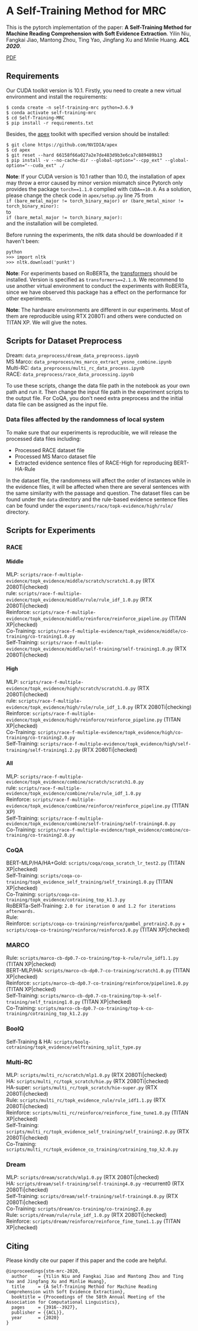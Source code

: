 # A Self-Training Method for MRC

This is the pytorch implementation of the paper: **A Self-Training Method for Machine Reading Comprehension with Soft Evidence Extraction**. Yilin Niu, Fangkai Jiao, Mantong Zhou, Ting Yao, Jingfang Xu and Minlie Huang. ***ACL 2020***.

[PDF](https://arxiv.org/pdf/2005.05189.pdf)

## Requirements

Our CUDA toolkit version is 10.1. Firstly, you need to create a new virtual environment and install the requirements:

````
$ conda create -n self-training-mrc python=3.6.9
$ conda activate self-training-mrc
$ cd Self-Training-MRC
$ pip install -r requirements.txt
````

Besides, the [apex](https://github.com/NVIDIA/apex) toolkit with specified version should be installed:  

````
$ git clone https://github.com/NVIDIA/apex
$ cd apex
$ git reset --hard 66158f66a027a2e7de483d9b3e6ca7c889489b13
$ pip install -v --no-cache-dir --global-option="--cpp_ext" --global-option="--cuda_ext" ./
````

**Note**: If your CUDA version is 10.1 rather than 10.0, the installation of apex may throw a error caused by minor version mismatch since Pytorch only provides the package ``torch==1.1.0`` complied with ``CUDA==10.0``. As a solution, please change the check code in ``apex/setup.py`` line 75 from  
``if (bare_metal_major != torch_binary_major) or (bare_metal_minor != torch_binary_minor):``  
to  
``if (bare_metal_major != torch_binary_major):``  
and the installation will be completed.

Before running the experiments, the nltk data should be downloaded if it haven't been:
````
python  
>>> import nltk  
>>> nltk.download('punkt')   
````

**Note**: For experiments based on RoBERTa, the [transformers](https://github.com/huggingface/transformers) should be installed. Version is specified as `transformers==2.1.0`.
We recommend to use another virtual environment to conduct the experiments with RoBERTa, since we have observed this package has a effect on the performance for other experiments.  

**Note**: The hardware environments are different in our experiments. Most of them are reproducible using RTX 2080Ti and others were conducted on TITAN XP. We will give the notes.

## Scripts for Dataset Preprocess

Dream: `data_preprocess/dream_data_preprocess.ipynb`  
MS Marco: `data_preprocess/ms_marco_extract_yesno_combine.ipynb`  
Multi-RC: `data_preprocess/multi_rc_data_process.ipynb`  
RACE: `data_preprocess/race_data_processing.ipynb`

To use these scripts, change the data file path in the notebook as your own path and run it. Then change the input file path in the experiment scripts to the output file.
For CoQA, you don't need extra preprocess and the initial data file can be assigned as the input file.

### Data files affected by the randomness of local system

To make sure that our experiments is reproducible, we will release the processed data files including:
- Processed RACE dataset file
- Processed MS Marco dataset file
- Extracted evidence sentence files of RACE-High for reproducing BERT-HA-Rule

In the dataset file, the randomness will affect the order of instances while in the evidence files, it will be affected when there are several sentences with the same similarity with the passage and question. 
The dataset files can be found under the `data` directory and the rule-based evidence sentence files can be found under the `experiments/race/topk-evidence/high/rule/` directory.  

## Scripts for Experiments
### RACE
#### Middle
MLP: `scripts/race-f-multiple-evidence/topk_evidence/middle/scratch/scratch1.0.py`  (RTX 2080Ti|checked)   
rule: `scripts/race-f-multiple-evidence/topk_evidence/middle/rule/rule_idf_1.0.py`  (RTX 2080Ti|checked)  
Reinforce: `scripts/race-f-multiple-evidence/topk_evidence/middle/reinforce/reinforce_pipeline.py` (TITAN XP|checked)    
Co-Training: `scripts/race-f-multiple-evidence/topk_evidence/middle/co-training/co-training1.0.py`  
Self-Training: `scripts/race-f-multiple-evidence/topk_evidence/middle/self-training/self-training1.0.py`  (RTX 2080Ti|checked)  

#### High
MLP: `scripts/race-f-multiple-evidence/topk_evidence/high/scratch/scratch1.0.py`  (RTX 2080Ti|checked)   
rule: `scripts/race-f-multiple-evidence/topk_evidence/high/rule/rule_idf_1.0.py`  (RTX 2080Ti|checking)  
Reinforce: `scripts/race-f-multiple-evidence/topk_evidence/high/reinforce/reinforce_pipeline.py`  (TITAN XP|checked)  
Co-Training: `scripts/race-f-multiple-evidence/topk_evidence/high/co-training/co-training2.0.py`  
Self-Training: `scripts/race-f-multiple-evidence/topk_evidence/high/self-training/self-training1.2.py`  (RTX 2080Ti|checked)  

#### All
MLP: `scripts/race-f-multiple-evidence/topk_evidence/combine/scratch/scratch1.0.py`  
rule: `scripts/race-f-multiple-evidence/topk_evidence/combine/rule/rule_idf_1.0.py`  
Reinforce: `scripts/race-f-multiple-evidence/topk_evidence/combine/reinforce/reinforce_pipeline.py`  (TITAN XP)  
Self-Training: `scripts/race-f-multiple-evidence/topk_evidence/combine/self-training/self-training4.0.py`  
Co-Training: `scripts/race-f-multiple-evidence/topk_evidence/combine/co-training/co-training2.0.py`

### CoQA

BERT-MLP/HA/HA+Gold: `scripts/coqa/coqa_scratch_lr_test2.py`  (TITAN XP|checked)  
Self-Training: `scripts/coqa-co-training/topk_evidence_self_training/self_training1.0.py`  (TITAN XP|checked)  
Co-Training: `scripts/coqa-co-training/topk_evidence/cotraining_top_k1.3.py`  
RoBERTa-Self-Training: `2.0 for iteration 0 and 1.2 for iterations afterwards.`  
Rule:   
Reinforce: `scripts/coqa-co-training/reinforce/gumbel_pretrain2.0.py` + `scripts/coqa-co-training/reinforce/reinforce3.0.py`  (TITAN XP|checked)  

### MARCO

Rule: `scripts/marco-cb-dp0.7-co-training/top-k-rule/rule_idf1.1.py`    (TITAN XP|checked)  
BERT-MLP/HA: `scripts/marco-cb-dp0.7-co-training/scratch1.0.py`  (TITAN XP|checked)  
Reinforce: `scripts/marco-cb-dp0.7-co-training/reinforce/pipeline1.0.py`  (TITAN XP|checked)  
Self-Training: `scripts/marco-cb-dp0.7-co-training/top-k-self-training/self_training1.0.py`  (TITAN XP|checked)  
Co-Training: `scripts/marco-cb-dp0.7-co-training/top-k-co-training/cotraining_top_k1.2.py`  

### BoolQ

Self-Training & HA: `scripts/boolq-cotraining/topk_evidence/selftraining_split_type.py`

### Multi-RC

MLP: `scripts/multi_rc/scratch/mlp1.0.py`  (RTX 2080Ti|checked)  
HA: `scripts/multi_rc/topk_scratch/hie.py`  (RTX 2080Ti|checked)  
HA-super: `scripts/multi_rc/topk_scratch/hie-super.py`  (RTX 2080Ti|checked)  
Rule: `scripts/multi_rc/topk_evidence_rule/rule_idf1.1.py`  (RTX 2080Ti|checked)  
Reinforce: `scripts/multi_rc/reinforce/reinforce_fine_tune1.0.py`  (TITAN XP|checked)  
Self-Training: `scripts/multi_rc/topk_evidence_self_training/self_training2.0.py`  (RTX 2080Ti|checked)  
Co-Training: `scripts/multi_rc/topk_evidence_co_training/cotraining_top_k2.0.py`  

### Dream   

MLP: `scripts/dream/scratch/mlp1.0.py`  (RTX 2080Ti|checked)  
HA: `scripts/dream/self-training/self-training4.0.py` -recurrent0 (RTX 2080Ti|checked)  
Self-Training: `scripts/dream/self-training/self-training4.0.py`  (RTX 2080Ti|checked)  
Co-Training: `scripts/dream/co-training/co-training2.0.py`  
Rule: `scripts/dream/rule/rule_idf_1.0.py`  (RTX 2080Ti|checked)  
Reinforce: `scripts/dream/reinforce/reinforce_fine_tune1.1.py`  (TITAN XP|checked)  

## Citing

Please kindly cite our paper if this paper and the code are helpful.

````
@inproceedings{stm-mrc-2020,
  author    = {Yilin Niu and Fangkai Jiao and Mantong Zhou and Ting Yao and Jingfang Xu and Minlie Huang},
  title     = {A Self-Training Method for Machine Reading Comprehension with Soft Evidence Extraction},
  booktitle = {Proceedings of the 58th Annual Meeting of the Association for Computational Linguistics},
  pages     = {3916--3927},
  publisher = {{ACL}},
  year      = {2020}
}
````

